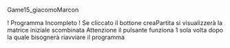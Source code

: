 Game15_giacomoMarcon

! Programma Incompleto !
   Se cliccato il bottone creaPartita si visualizzerà la matrice iniziale scombinata
   Attenzione il pulsante funziona 1 sola volta dopo la quale bisognerà riavviare il programma

